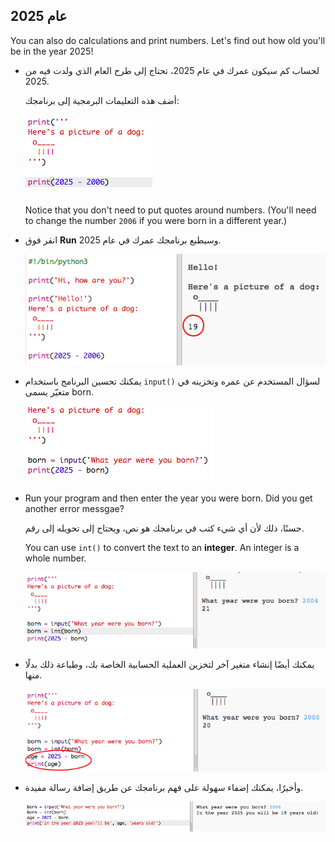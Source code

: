 ## عام 2025

You can also do calculations and print numbers. Let's find out how old you'll be in the year 2025!

+ لحساب كم سيكون عمرك في عام 2025، تحتاج إلى طرح العام الذي ولدت فيه من 2025.
    
    أضف هذه التعليمات البرمجية إلى برنامجك:
    
    ![screenshot](images/me-calc.png)
    
    Notice that you don't need to put quotes around numbers. (You'll need to change the number `2006` if you were born in a different year.)

+ انقر فوق **Run** وسيطبع برنامجك عمرك في عام 2025.
    
    ![screenshot](images/me-calc-run.png)

+ يمكنك تحسين البرنامج باستخدام `input()` لسؤال المستخدم عن عمره وتخزينه في متغيّر يسمى born.
    
    ![screenshot](images/me-input.png)

+ Run your program and then enter the year you were born. Did you get another error messgae?
    
    حسنًا، ذلك لأن أي شيء كتب في برنامجك هو نص، ويحتاج إلى تحويله إلى رقم.
    
    You can use `int()` to convert the text to an **integer**. An integer is a whole number.
    
    ![screenshot](images/me-input-test.png)

+ يمكنك أيضًا إنشاء متغير آخر لتخزين العملية الحسابية الخاصة بك، وطباعة ذلك بدلًا منها.
    
    ![screenshot](images/me-result-variable.png)

+ وأخيرًا، يمكنك إضفاء سهولة على فهم برنامجك عن طريق إضافة رسالة مفيدة.
    
    ![screenshot](images/me-message.png)